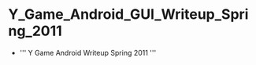 Y\_Game\_Android\_GUI\_Writeup\_Spring\_2011
============================================

-   ''' Y Game Android Writeup Spring 2011 '''

